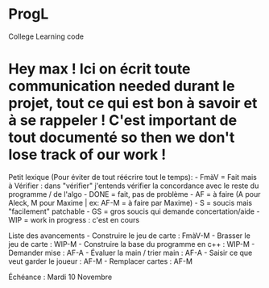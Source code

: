 # ProgL
College Learning code

Hey max ! Ici on écrit toute communication needed durant le projet, tout ce qui est bon à savoir et à se rappeler ! C'est important de tout documenté so then we don't lose track of our work !
=======

Petit lexique (Pour éviter de tout réécrire tout le temps):
		- FmàV = Fait mais à Vérifier : dans "vérifier" j'entends vérifier la concordance avec le reste du programme / de l'algo
		- DONE = fait, pas de problème
		- AF = à faire (A pour Aleck, M pour Maxime | ex: AF-M = à faire par Maxime)
		- S = soucis mais "facilement" patchable
		- GS = gros soucis qui demande concertation/aide
		- WIP = work in progress : c'est en cours

Liste des avancements
	- Construire le jeu de carte : 				FmàV-M
	- Brasser le jeu de carte :					WIP-M
	- Construire la base du programme en c++ :	WIP-M
	- Demander mise : 							AF-A
	- Évaluer la main / trier main :			AF-A
	- Saisir ce que veut garder le joueur :		AF-M
	- Remplacer cartes :						AF-M

Échéance : Mardi 10 Novembre
